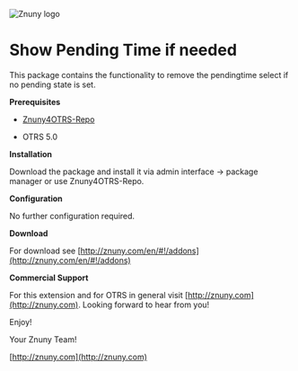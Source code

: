 ![Znuny logo](http://znuny.com/assets/images/logo_small.png)

Show Pending Time if needed
=================
This package contains the functionality to remove the pendingtime select if no pending state is set.

**Prerequisites**

- [Znuny4OTRS-Repo](http://znuny.com/#!/znuny4otrs)

- OTRS 5.0

**Installation**

Download the package and install it via admin interface -> package manager or use Znuny4OTRS-Repo.

**Configuration**

No further configuration required.

**Download**

For download see [http://znuny.com/en/#!/addons](http://znuny.com/en/#!/addons)

**Commercial Support**

For this extension and for OTRS in general visit [http://znuny.com](http://znuny.com). Looking forward to hear from you!

Enjoy!

 Your Znuny Team!

 [http://znuny.com](http://znuny.com)
